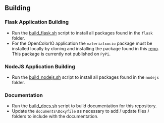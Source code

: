 ## Building

### Flask Application Building

- Run the <a href="https://github.com/kwokcb/materialxWeb/blob/main/utilities/build_flask.sh">build_flask.sh</a> script to install all packages found in the `flask` folder.
- For the OpenColorIO application the `materialxocio` package must be installed locally by cloning and installing the package found in this <a href="https://github.com/kwokcb/materialxocio.git">repo</a>. This package is currently not published on `PyPi`.

### NodeJS Application Building

- Run the <a href="https://github.com/kwokcb/materialxWeb/blob/main/utilities/build_flask.sh">build_nodejs.sh</a> script to install all packages found in the `nodejs` folder.

### Documentation

- Run the <a href="https://github.com/kwokcb/materialxWeb/blob/main/utilities/build_docs.sh">build_docs.sh</a> script to build documentation for this repository.
- Update the `documents\Doxyfile` as necessary to add / update files / folders to include with the documentation.
